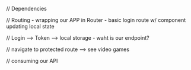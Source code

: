 
// Dependencies

// Routing
    - wrapping our APP in Router
    - basic login route w/ component updating local state
    
// Login --> Token --> local storage
    - waht is our endpoint?
    

// navigate to protected route --> see video games

// consuming our API